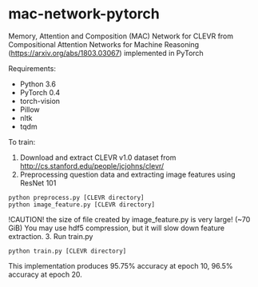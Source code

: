 # mac-network-pytorch
Memory, Attention and Composition (MAC) Network for CLEVR from Compositional Attention Networks for Machine Reasoning (https://arxiv.org/abs/1803.03067) implemented in PyTorch

Requirements:
* Python 3.6
* PyTorch 0.4
* torch-vision
* Pillow
* nltk
* tqdm

To train:

1. Download and extract CLEVR v1.0 dataset from http://cs.stanford.edu/people/jcjohns/clevr/
2. Preprocessing question data and extracting image features using ResNet 101
```
python preprocess.py [CLEVR directory]
python image_feature.py [CLEVR directory]
```
!CAUTION! the size of file created by image_feature.py is very large! (~70 GiB) You may use hdf5 compression, but it will slow down feature extraction.
3. Run train.py
```
python train.py [CLEVR directory]
```

This implementation produces 95.75% accuracy at epoch 10, 96.5% accuracy at epoch 20.
